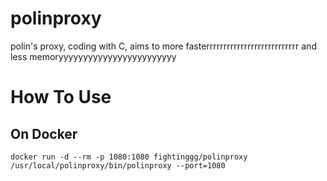 # polinproxy
polin's proxy, coding with C, aims to more fasterrrrrrrrrrrrrrrrrrrrrrrrrrr and less memoryyyyyyyyyyyyyyyyyyyyyyyy

# How To Use
## On Docker
```
docker run -d --rm -p 1080:1080 fightinggg/polinproxy /usr/local/polinproxy/bin/polinproxy --port=1080
```